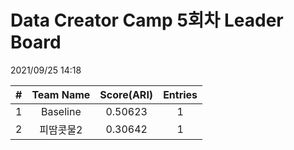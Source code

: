 # Data Creator Camp 5회차 Leader Board
2021/09/25 14:18

|#|Team Name|Score(ARI)|Entries|  
|:---:|:---:|:---:|:---:|  
|1|Baseline|0.50623|1|  
|2|피땀콧물2|0.30642|1|  
